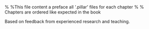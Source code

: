 % %This file content a preface all '.pillar' files for each chapter
% % Chapters are ordered like expected in the book

Based on feedback from experienced research and teaching.

<!inputFile|path=Chapters/CORMAS/chap_modelling_guide/modelling_guide_general.md!>
<!inputFile|path=Chapters/CORMAS/chap_stupide/stupide-Model.md!>
<!inputFile|path=Chapters/CORMAS/chap_fireman/Fireman-Model.md!>
<!inputFile|path=Chapters/CORMAS/chap_ecec/ECEC-Model.md!>
<!inputFile|path=Chapters/CORMAS/chap_testing_debugging_profiling_versionning/testing_debugging_profiling_versionning.md!>
<!inputFile|path=Chapters/CORMAS/chap_Analysis_experiments/Analysis_experiments.md!>
<!inputFile|path=Chapters/CORMAS/chap_index/index.md!>